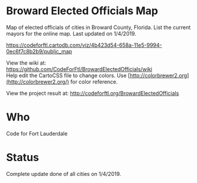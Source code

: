 # Broward Elected Officials Map

Map of elected officials of cities in Broward County, Florida. List the current mayors for the online map. Last updated on 1/4/2019.

https://codeforftl.cartodb.com/viz/4b423d54-658a-11e5-9994-0ec6f7c8b2b9/public_map

View the wiki at: https://github.com/CodeForFtl/BrowardElectedOfficials/wiki  
Help edit the CartoCSS file to change colors. Use [http://colorbrewer2.org](http://colorbrewer2.org/) for color reference.  

View the project result at: http://codeforftl.org/BrowardElectedOfficials  

# Who

Code for Fort Lauderdale

# Status

Complete update done of all cities on 1/4/2019.
